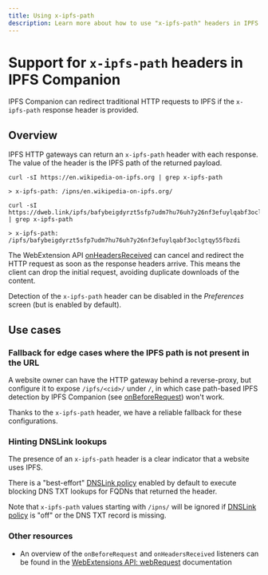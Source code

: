 ```yaml
---
title: Using x-ipfs-path
description: Learn more about how to use "x-ipfs-path" headers in IPFS Companion.
---
```


# Support for `x-ipfs-path` headers in IPFS Companion

IPFS Companion can redirect traditional HTTP requests to IPFS if the `x-ipfs-path` response header is provided.

## Overview

IPFS HTTP gateways can return an `x-ipfs-path` header with each response. The value of the header is the IPFS path of the returned payload.

```shell
curl -sI https://en.wikipedia-on-ipfs.org | grep x-ipfs-path

> x-ipfs-path: /ipns/en.wikipedia-on-ipfs.org/
```

```shell
curl -sI https://dweb.link/ipfs/bafybeigdyrzt5sfp7udm7hu76uh7y26nf3efuylqabf3oclgtqy55fbzdi | grep x-ipfs-path

> x-ipfs-path: /ipfs/bafybeigdyrzt5sfp7udm7hu76uh7y26nf3efuylqabf3oclgtqy55fbzdi
```

The WebExtension API [onHeadersReceived](https://developer.mozilla.org/en-US/docs/Mozilla/Add-ons/WebExtensions/API/webRequest/onHeadersReceived) can cancel and redirect the HTTP request as soon as the response headers arrive. This means the client can drop the initial request, avoiding duplicate downloads of the content.

Detection of the `x-ipfs-path` header can be disabled in the _Preferences_ screen (but is enabled by default).

## Use cases

### Fallback for edge cases where the IPFS path is not present in the URL

A website owner can have the HTTP gateway behind a reverse-proxy, but configure it to expose `/ipfs/<cid>/` under `/`, in which case path-based IPFS detection by IPFS Companion (see [onBeforeRequest](https://developer.mozilla.org/en-US/Add-ons/WebExtensions/API/webRequest/onBeforeRequest)) won't work.

Thanks to the `x-ipfs-path` header, we have a reliable fallback for these configurations.

### Hinting DNSLink lookups

The presence of an `x-ipfs-path` header is a clear indicator that a website uses IPFS.

There is a "best-effort" [DNSLink policy](dnslink-companion.md) enabled by default to execute blocking DNS TXT lookups for FQDNs that returned the header.

Note that `x-ipfs-path` values starting with `/ipns/` will be ignored if [DNSLink policy](dnslink-companion.md) is "off" or the DNS TXT record is missing.

### Other resources

- An overview of the `onBeforeRequest` and `onHeadersReceived` listeners can be found in the [WebExtensions API: webRequest](https://developer.mozilla.org/en-US/docs/Mozilla/Add-ons/WebExtensions/API/webRequest) documentation
